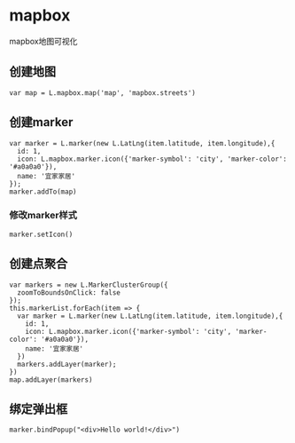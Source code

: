# mapbox
mapbox地图可视化
## 创建地图
    var map = L.mapbox.map('map', 'mapbox.streets')
## 创建marker
    var marker = L.marker(new L.LatLng(item.latitude, item.longitude),{
      id: 1,
      icon: L.mapbox.marker.icon({'marker-symbol': 'city', 'marker-color': '#a0a0a0'}),
      name: '宜家家居'
    });
    marker.addTo(map)
### 修改marker样式
    marker.setIcon()
## 创建点聚合
    var markers = new L.MarkerClusterGroup({
      zoomToBoundsOnClick: false
    });
    this.markerList.forEach(item => {
      var marker = L.marker(new L.LatLng(item.latitude, item.longitude),{
        id: 1,
        icon: L.mapbox.marker.icon({'marker-symbol': 'city', 'marker-color': '#a0a0a0'}),
        name: '宜家家居'
      })
      markers.addLayer(marker);
    })
    map.addLayer(markers)
## 绑定弹出框
    marker.bindPopup("<div>Hello world!</div>")
    
